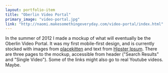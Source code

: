```yaml
---
layout: portfolio-item
title: "Oberlin Video Portal"
primary_image: "video-portal.jpg"
link: "http://naomi.makesomethingeveryday.com/video-portal/index.html"
---
```


In the summer of 2012 I made a mockup of what will eventually be the Oberlin Video Portal. It was my first mobile-first design, and is currently stocked with images from [placekitten](http://placekitten.com/) and text from [Hipster Ipsum](http://hipsteripsum.me/). There are three pages to the mockup, accessible from header ("Search Results" and "Single Video"). Some of the links might also go to real Youtube videos. Maybe.